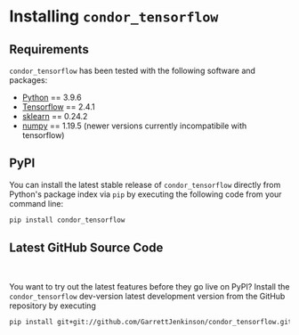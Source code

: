 # Installing `condor_tensorflow`


## Requirements

`condor_tensorflow` has been tested with the following software and packages:

- [Python](https://www.python.org) == 3.9.6
- [Tensorflow](http://www.tensorflow.org) == 2.4.1
- [sklearn](https://scikit-learn.org/) == 0.24.2 
- [numpy](https://numpy.org/) == 1.19.5 (newer versions currently incompatibile with tensorflow)

## PyPI

You can install the latest stable release of `condor_tensorflow` directly from Python's package index via `pip` by executing the following code from your command line:  

```bash
pip install condor_tensorflow
```


## Latest GitHub Source Code

<br>

You want to try out the latest features before they go live on PyPI? Install the `condor_tensorflow` dev-version latest development version from the GitHub repository by executing

```bash
pip install git+git://github.com/GarrettJenkinson/condor_tensorflow.git
```

